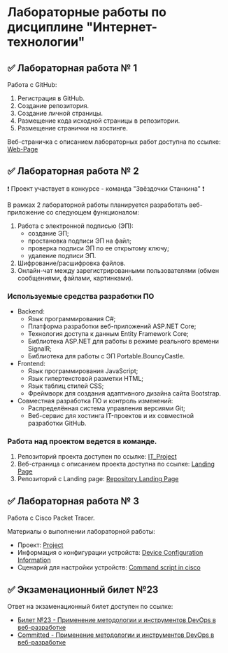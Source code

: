 # Лабораторные работы по дисциплине "Интернет-технологии"

## ✅ Лабораторная работа № 1

Работа с GitHub: 
1. Регистрация в GitHub.
2. Создание репозитория.
3. Создание личной страницы.
4. Размещение кода исходной страницы в репозитории.
5. Размещение странички на хостинге.

Веб-страничка с описанием лабораторных работ доступна по ссылке: [Web-Page](https://aggink.github.io/LaboratoryWorks_IT/)

## ✅ Лабораторная работа № 2

❗ Проект участвует в конкурсе - команда "Звёздочки Станкина" ❗

В рамках 2 лабораторной работы планируется разработать веб-приложение со следующем функционалом:
1. Работа с электронной подписью (ЭП):
   * создание ЭП;
   * простановка подписи ЭП на файл;
   * проверка подписи ЭП по ее открытому ключу;
   * удаление подписи ЭП.
2. Шифрование/расшифровка файлов.
3. Онлайн-чат между зарегистрированными пользователями (обмен сообщениями, файлами, картинками).

### Используемые средства разработки ПО

* Backend:
   + Язык программирования С#;
   + Платформа разработки веб-приложений ASP.NET Core;
   + Технология доступа к данным Entity Framework Core;
   + Библиотека ASP.NET для работы в режиме реального времени SignalR;
   + Библиотека для работы с ЭП Portable.BouncyCastle.
* Frontend:
   + Язык программирования JavaScript;
   + Язык гипертекстовой разметки HTML;
   + Язык таблиц стилей CSS;
   + Фреймворк для создания адаптивного дизайна сайта Bootstrap.
* Совместная разработка ПО и контроль изменений:
   + Распределённая система управления версиями Git;
   + Веб-сервис для хостинга IT-проектов и их совместной разработки GitHub.

### Работа над проектом ведется в команде.
1. Репозиторий проекта доступен по ссылке: [IT_Project](https://github.com/kxenki/IT_Project)
2. Веб-страница с описанием проекта доступна по ссылке: [Landing Page](https://kxenki.github.io/IT_Project/)
3. Репозиторий c Landing page: [Repository Landing Page](https://github.com/kxenki/IT_Project/tree/LandingPage)

## ✅ Лабораторная работа № 3

Работа с Сisco Packet Tracer.

Материалы о выполнении лабораторной работы:
* Проект: [Project](https://github.com/aggink/LaboratoryWorks_IT/blob/main/Network%20Setup/Project.pka?raw=true)
* Информация о конфигурации устройств: [Device Configuration Information](https://github.com/aggink/LaboratoryWorks_IT/blob/main/Network%20Setup/Device%20Configuration%20Information.pdf)
* Сценарий для настройки устройств: [Command script in cisco](https://github.com/aggink/LaboratoryWorks_IT/blob/main/Network%20Setup/Command%20script%20in%20cisco.txt)

## ✅ Экзаменационный билет №23

Ответ на экзаменационный билет доступен по ссылке:
* [Билет №23 - Применение методологии и инструментов DevOps в веб-разработке](https://github.com/stankin/inet-2022/wiki/exam23)
* [Committed - Применение методологии и инструментов DevOps в веб-разработке](https://github.com/stankin/inet-2022/wiki/exam23/fbe7996e120251f909c836745bbb2445c47d7939)
